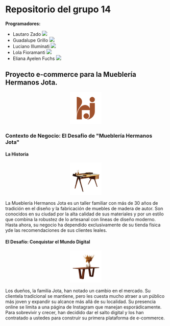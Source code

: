 <h1>Repositorio del grupo 14</h1>

<div><b>Programadores: </b>
    <ul>
    <li> <span>Lautaro Zado <a href="https://github.com/lautarozado"><img src="https://img.shields.io/badge/github-%23121011.svg?style=for-the-badge&logo=github&logoColor=white"></a></li> 
    <li>Guadalupe Grillo <a href="https://github.com/ggrillo729-art"><img src="https://img.shields.io/badge/github-%23121011.svg?style=for-the-badge&logo=github&logoColor=white"></a></li> 
    <li>Luciano Illuminati <a href="https://github.com/Luci-fer666"><img src="https://img.shields.io/badge/github-%23121011.svg?style=for-the-badge&logo=github&logoColor=white"></a></li> 
    <li>Lola Fioramanti <a href="https://github.com/lolafioramanti"><img src="https://img.shields.io/badge/github-%23121011.svg?style=for-the-badge&logo=github&logoColor=white"></a></li> 
    <li>Eliana Ayelen Fuchs <a href="https://github.com/ElianaAFuchs"><img src="https://img.shields.io/badge/github-%23121011.svg?style=for-the-badge&logo=github&logoColor=white"></a></li> 
    </ul></div>

<h2>Proyecto e-commerce para la Mueblería Hermanos Jota.</h2>
<p align="center">
  <img src="assets/img/logo.svg" height="100">
</p>
<h3> Contexto de Negocio: El Desafío de "Mueblería Hermanos Jota"
     <h4>La Historia</h4>
<p align="center">
    <img src="assets/img/Escritorio Costa.png" height="100">
</p>    
<p>La Mueblería Hermanos Jota es un taller familiar con más de 30 años de tradición en el diseño y la
fabricación de muebles de madera de autor. Son conocidos en su ciudad por la alta calidad
de sus materiales y por un estilo que combina la robustez de lo artesanal con líneas de diseño
moderno. Hasta ahora, su negocio ha dependido exclusivamente de su tienda física yde las recomendaciones 
de sus clientes leales.<p>
    <h4>El Desafío: Conquistar el Mundo Digital</h4>
<p align="center">
    <img src="assets/img/Mesa Comedor Pampa.png" height="100">
</p>   
<p>Los dueños, la familia Jota, han notado un cambio en el mercado. Su clientela tradicional
se mantiene, pero les cuesta mucho atraer a un público más joven y expandir su alcance
más allá de su localidad. Su presencia online se limita a una página de Instagram que manejan
esporádicamente. Para sobrevivir y crecer, han decidido dar el salto digital y los han
contratado a ustedes para construir su primera plataforma de e-commerce.</p>
